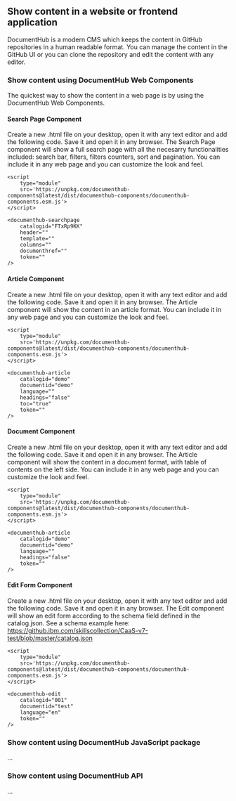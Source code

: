 ## Show content in a website or frontend application

DocumentHub is a modern CMS which keeps the content in GitHub repositories in a human readable format. You can manage the content in the GitHub UI or you can clone the repository and edit the content with any editor.


### Show content using DocumentHub Web Components

The quickest way to show the content in a web page is by using the DocumentHub Web Components.


#### Search Page Component

Create a new .html file on your desktop, open it with any text editor and add the following code. Save it and open it in any browser. The Search Page component will show a full search page with all the necesarry functionalities included: search bar, filters, filters counters, sort and pagination.
You can include it in any web page and you can customize the look and feel.

```
<script 
    type="module" 
    src='https://unpkg.com/documenthub-components@latest/dist/documenthub-components/documenthub-components.esm.js'>
</script>

<documenthub-searchpage
    catalogid="FTxRp9KK"
    header=""
    template=""
    columns=""
    documenthref=""
    token=""
/>
```


#### Article Component

Create a new .html file on your desktop, open it with any text editor and add the following code. Save it and open it in any browser. The Article component will show the content in an article format. You can include it in any web page and you can customize the look and feel.

```
<script 
    type="module" 
    src='https://unpkg.com/documenthub-components@latest/dist/documenthub-components/documenthub-components.esm.js'>
</script>

<documenthub-article
    catalogid="demo"
    documentid="demo"
    language=""
    headings="false"
    toc="true"
    token=""
/>
```


#### Document Component

Create a new .html file on your desktop, open it with any text editor and add the following code. Save it and open it in any browser. The Article component will show the content in a document format, with table of contents on the left side. You can include it in any web page and you can customize the look and feel.

```
<script 
    type="module" 
    src='https://unpkg.com/documenthub-components@latest/dist/documenthub-components/documenthub-components.esm.js'>
</script>

<documenthub-article
    catalogid="demo"
    documentid="demo"
    language=""
    headings="false"
    token=""
/>
```


#### Edit Form Component

Create a new .html file on your desktop, open it with any text editor and add the following code. Save it and open it in any browser. The Edit component will show an edit form according to the schema field defined in the catalog.json. See a schema example here: https://github.ibm.com/skillscollection/CaaS-v7-test/blob/master/catalog.json

```
<script 
    type="module" 
    src='https://unpkg.com/documenthub-components@latest/dist/documenthub-components/documenthub-components.esm.js'>
</script>

<documenthub-edit
    catalogid="001"
    documentid="test"
    language="en"
    token=""
/>
```

### Show content using DocumentHub JavaScript package

...


### Show content using DocumentHub API

...

